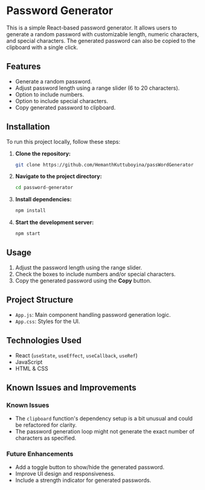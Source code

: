 
# Password Generator

This is a simple React-based password generator. It allows users to generate a random password with customizable length, numeric characters, and special characters. The generated password can also be copied to the clipboard with a single click.

## Features
- Generate a random password.
- Adjust password length using a range slider (6 to 20 characters).
- Option to include numbers.
- Option to include special characters.
- Copy generated password to clipboard.

## Installation

To run this project locally, follow these steps:

1. **Clone the repository:**
   ```bash
   git clone https://github.com/HemanthKuttuboyina/passWordGenerator
   ```
2. **Navigate to the project directory:**
   ```bash
   cd password-generator
   ```
3. **Install dependencies:**
   ```bash
   npm install
   ```
4. **Start the development server:**
   ```bash
   npm start
   ```

## Usage

1. Adjust the password length using the range slider.
2. Check the boxes to include numbers and/or special characters.
3. Copy the generated password using the **Copy** button.

## Project Structure

- `App.js`: Main component handling password generation logic.
- `App.css`: Styles for the UI.

## Technologies Used

- React (`useState`, `useEffect`, `useCallback`, `useRef`)
- JavaScript
- HTML & CSS

## Known Issues and Improvements

### Known Issues
- The `clipboard` function's dependency setup is a bit unusual and could be refactored for clarity.
- The password generation loop might not generate the exact number of characters as specified.

### Future Enhancements
- Add a toggle button to show/hide the generated password.
- Improve UI design and responsiveness.
- Include a strength indicator for generated passwords.
